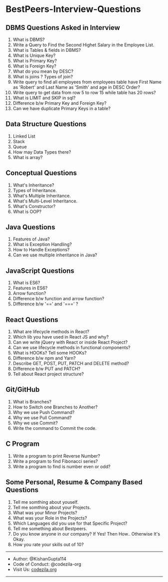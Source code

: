 # BestPeers-Interview-Questions

## DBMS Questions Asked in Interview

1. What is DBMS?
2. Write a Query to Find the Second Highet Salary in the Employee List.
3. What is Tables & fields in DBMS?
4. What is Unique Key?
5. What is Primary Key?
6. What is Foreign Key?
7. What do you mean by DESC?
8. What is joins ? Types of join?
9. Write query to find all employees from employees table have First Name as 'Robert' and Last Name as 'Smith' and age in DESC Order?
10. Write query to get data from row 5 to row 15 while table has 20 rows?
11. What is LIMIT and SKIP in sql?
12. Difference b/w Primary Key and Foreign Key?
13. Can we have duplicate Primary Keys in a table?

## Data Structure Questions

1. Linked List
2. Stack
3. Queue
4. How may Data Types there?
5. What is array?

## Conceptual Questions

1. What's Inheritance?
2. Types of Inheritance.
3. What's Multiple Inheritance.
4. What's Multi-Level Inheritance.
5. What's Constructor?
6. What is OOP?

## Java Questions

1. Features of Java?
2. What is Exception Handling?
3. How to Handle Exceptions?
4. Can we use multiple inheritance in Java?

## JavaScript Questions

1. What is ES6?
2. Features in ES6?
3. Arrow function?
4. Difference b/w function and arrow function?
5. Difference b/w '==' and '===' ?

## React Questions

1. What are lifecycle methods in React?
2. Which lib you have used in React JS and why?
3. Can we write jQuery with React or inside React Project?
4. Can we use lifecycle methods in functional components?
5. What is HOOKs? Tell some HOOKs?
6. Difference b/w npm and Yarn?
7. Describe GET, POST, PUT, PATCH and DELETE method?
8. Difference b/w PUT and PATCH?
9. Tell about React project structure?

## Git/GitHub

1. What is Branches?
2. How to Switch one Branches to Another?
3. Why we use Push Command?
4. Why we use Pull Command?
5. Why we use Commit?
6. Write the command to Commit the code.

## C Program

1. Write a program to print Reverse Number?
2. Write a program to find Fibonacci series?
3. Write a program to find is number even or odd?

## Some Personal, Resume & Company Based Questions

1. Tell me somthing about youself.
2. Tell me somthing about your Projects.
3. What was your Minor Projects?
4. What was your Role in the Projects?
5. Which Languages did you use for that Specific Project?
6. Tell me something about Bestpeers.
8. Do you know anyone in our company? If Yes! Then How.. Otherwise It's Okay.
9. How you rate your skills out of 10?

---
- Author: @KishanGupta114
- Code of Conduct: @codezila-org
- Visit Us: [codezila.org](https://codezila.org)
---
